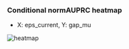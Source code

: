 ### Conditional normAUPRC heatmap

- X: eps_current, Y: gap_mu

![heatmap](/home/elicer/project_0814_2/results/20250818-203746/holdout/conditional_heatmap_eps_current_vs_gap_mu.png)

